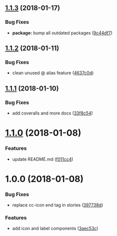 <a name="1.1.3"></a>
## [1.1.3](https://github.com/julon/vue-creativecommons/compare/4637c0d9c5b92497ebd4973c0f12b744fa23c36b...v1.1.3) (2018-01-17)


### Bug Fixes

* **package:** bump all outdated packages ([9c44df7](https://github.com/julon/vue-creativecommons/commit/9c44df7))

<a name="1.1.2"></a>
## [1.1.2](https://github.com/julon/vue-creativecommons/compare/33f8c54ddac0742eb76b6d53e9026ce8bae31d6d...v1.1.2) (2018-01-11)


### Bug Fixes

* clean unused @ alias feature ([4637c0d](https://github.com/julon/vue-creativecommons/commit/4637c0d))

<a name="1.1.1"></a>
## [1.1.1](https://github.com/julon/vue-creativecommons/compare/f011cc472ea35cfbedb97e98137aa84732d83059...v1.1.1) (2018-01-10)


### Bug Fixes

* add coveralls and more docs ([33f8c54](https://github.com/julon/vue-creativecommons/commit/33f8c54))

<a name="1.1.0"></a>
# [1.1.0](https://github.com/julon/vue-creativecommons/compare/397738d9c2b69c01e3e054b8e80de3ac50c1fbed...v1.1.0) (2018-01-08)


### Features

* update README.md ([f011cc4](https://github.com/julon/vue-creativecommons/commit/f011cc4))

<a name="1.0.0"></a>
# 1.0.0 (2018-01-08)


### Bug Fixes

* replace cc-icon end tag in stories ([397738d](https://github.com/julon/vue-creativecommons/commit/397738d))


### Features

* add icon and label components ([3aec53c](https://github.com/julon/vue-creativecommons/commit/3aec53c))
